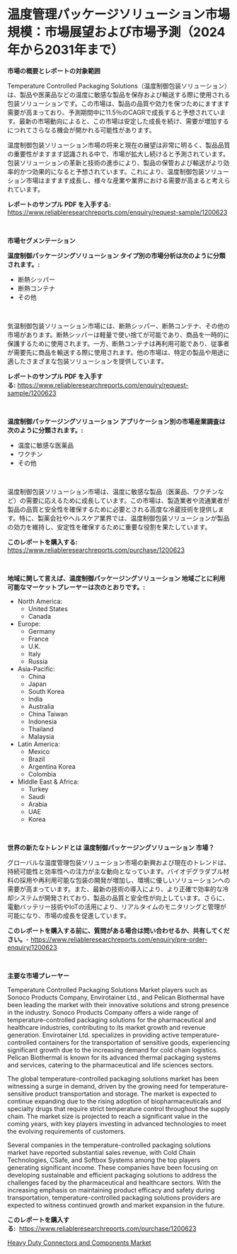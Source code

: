 <p><h1>温度管理パッケージソリューション市場規模：市場展望および市場予測（2024年から2031年まで）</h1></p><p><strong>市場の概要とレポートの対象範囲</strong></p>
<p><p>Temperature Controlled Packaging Solutions（温度制御包装ソリューション）は、製品や医薬品などの温度に敏感な製品を保存および輸送する際に使用される包装ソリューションです。この市場は、製品の品質や効力を保つためにますます需要が高まっており、予測期間中に11.5％のCAGRで成長すると予想されています。最新の市場動向によると、この市場は安定した成長を続け、需要が増加するにつれてさらなる機会が開かれる可能性があります。</p><p>温度制御包装ソリューション市場の将来と現在の展望は非常に明るく、製品品質の重要性がますます認識される中で、市場が拡大し続けると予測されています。包装ソリューションの革新と技術の進歩により、製品の保管および輸送がより効率的かつ効果的になると予想されています。これにより、温度制御包装ソリューション市場はますます成長し、様々な産業や業界における需要が高まると考えられています。</p></p>
<p><strong>レポートのサンプル PDF を入手する:</strong> <a href="https://www.reliableresearchreports.com/enquiry/request-sample/1200623">https://www.reliableresearchreports.com/enquiry/request-sample/1200623</a></p>
<p>&nbsp;</p>
<p><strong>市場セグメンテーション</strong></p>
<p><strong>温度制御パッケージングソリューション タイプ別の市場分析は次のように分類されます。:</strong></p>
<p><ul><li>断熱シッパー</li><li>断熱コンテナ</li><li>その他</li></ul></p>
<p>&nbsp;</p>
<p><p>気温制御包装ソリューション市場には、断熱シッパー、断熱コンテナ、その他の市場があります。断熱シッパーは軽量で使い捨てが可能であり、商品を一時的に保護するために使用されます。一方、断熱コンテナは再利用可能であり、従事者が需要先に商品を輸送する際に使用されます。他の市場は、特定の製品や用途に適したさまざまな包装ソリューションを提供しています。</p></p>
<p><strong>レポートのサンプル PDF を入手する:</strong>&nbsp;<a href="https://www.reliableresearchreports.com/enquiry/request-sample/1200623">https://www.reliableresearchreports.com/enquiry/request-sample/1200623</a></p>
<p>&nbsp;</p>
<p><strong> 温度制御パッケージングソリューション アプリケーション別の市場産業調査は次のように分類されます。:</strong></p>
<p><ul><li>温度に敏感な医薬品</li><li>ワクチン</li><li>その他</li></ul></p>
<p>&nbsp;</p>
<p><p>温度制御包装ソリューション市場は、温度に敏感な製品（医薬品、ワクチンなど）の需要に応えるために成長しています。この市場は、製造業者や流通業者が製品の品質と安全性を確保するために必要とされる高度な冷蔵技術を提供します。特に、製薬会社やヘルスケア業界では、温度制御包装ソリューションが製品の効力を維持し、安定性を確保するために重要な役割を果たしています。</p></p>
<p><strong>このレポートを購入する:</strong>&nbsp; <a href="https://www.reliableresearchreports.com/purchase/1200623">https://www.reliableresearchreports.com/purchase/1200623</a></p>
<p>&nbsp;</p>
<p><strong>地域に関して言えば、温度制御パッケージングソリューション 地域ごとに利用可能なマーケットプレーヤーは次のとおりです。:</strong></p>
<p><ul>
    <li>
        North America:
        <ul>
            <li>United States</li>
            <li>Canada</li>
        </ul>
    </li>
    <li>
        Europe:
        <ul>
            <li>Germany</li>
            <li>France</li>
            <li>U.K.</li>
            <li>Italy</li>
            <li>Russia</li>
        </ul>
    </li>
    <li>
        Asia-Pacific:
        <ul>
            <li>China</li>
            <li>Japan</li>
            <li>South Korea</li>
            <li>India</li>
            <li>Australia</li>
            <li>China Taiwan</li>
            <li>Indonesia</li>
            <li>Thailand</li>
            <li>Malaysia</li>
        </ul>
    </li>
    <li>
        Latin America:
        <ul>
            <li>Mexico</li>
            <li>Brazil</li>
            <li>Argentina Korea</li>
            <li>Colombia</li>
        </ul>
    </li>
    <li>
        Middle East & Africa:
        <ul>
            <li>Turkey</li>
            <li>Saudi</li>
            <li>Arabia</li>
            <li>UAE</li>
            <li>Korea</li>
        </ul>
    </li>
    </ul></p>
<p>&nbsp;</p>
<p><strong>世界の新たなトレンドとは 温度制御パッケージングソリューション 市場？</strong></p>
<p><p>グローバルな温度管理包装ソリューション市場の新興および現在のトレンドは、持続可能性と効率性への注力が主な動向となっています。バイオデグラダブル材料の採用や再利用可能な包装の開発が増加し、環境に優しいソリューションへの需要が高まっています。また、最新の技術の導入により、より正確で効率的な冷却システムが開発されており、製品の品質と安全性が向上しています。さらに、電動バッテリー技術やIoTの活用により、リアルタイムのモニタリングと管理が可能になり、市場の成長を促進しています。</p></p>
<p><strong>このレポートを購入する前に、質問がある場合は問い合わせるか、共有してください。</strong>- <a href="https://www.reliableresearchreports.com/enquiry/pre-order-enquiry/1200623">https://www.reliableresearchreports.com/enquiry/pre-order-enquiry/1200623</a></p>
<p>&nbsp;</p>
<p><strong>主要な市場プレーヤー</strong></p>
<p><p>Temperature Controlled Packaging Solutions Market players such as Sonoco Products Company, Envirotainer Ltd., and Pelican Biothermal have been leading the market with their innovative solutions and strong presence in the industry. Sonoco Products Company offers a wide range of temperature-controlled packaging solutions for the pharmaceutical and healthcare industries, contributing to its market growth and revenue generation. Envirotainer Ltd. specializes in providing active temperature-controlled containers for the transportation of sensitive goods, experiencing significant growth due to the increasing demand for cold chain logistics. Pelican Biothermal is known for its advanced thermal packaging systems and services, catering to the pharmaceutical and life sciences sectors.</p><p>The global temperature-controlled packaging solutions market has been witnessing a surge in demand, driven by the growing need for temperature-sensitive product transportation and storage. The market is expected to continue expanding due to the rising adoption of biopharmaceuticals and specialty drugs that require strict temperature control throughout the supply chain. The market size is projected to reach a significant value in the coming years, with key players investing in advanced technologies to meet the evolving requirements of customers.</p><p>Several companies in the temperature-controlled packaging solutions market have reported substantial sales revenue, with Cold Chain Technologies, CSafe, and Softbox Systems among the top players generating significant income. These companies have been focusing on developing sustainable and efficient packaging solutions to address the challenges faced by the pharmaceutical and healthcare sectors. With the increasing emphasis on maintaining product efficacy and safety during transportation, temperature-controlled packaging solutions providers are expected to witness continued growth and market expansion in the future.</p></p>
<p><strong>このレポートを購入する:</strong>&nbsp;&nbsp;<a href="https://www.reliableresearchreports.com/purchase/1200623">https://www.reliableresearchreports.com/purchase/1200623</a></p>
<p><p><a href="https://metal-farmhouse-e95.notion.site/Heavy-Duty-Connectors-and-Components-Market-Dynamics-2024-2031-Also-about-Its-Market-Trends-Projec-2ba345fc3d8d41dd8f8c784b33e56026">Heavy Duty Connectors and Components Market</a></p></p>